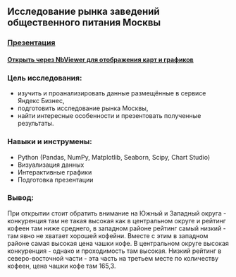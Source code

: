 <H2>Исследование рынка заведений общественного питания Москвы</H2>

<h3><a href="https://drive.google.com/file/d/1Un4uAaaMJqKhkrqdrYs-xMWgxBEjuiWz/view?usp=sharing" target="_blank">Презентация</a>
<h4> <a href = "https://nbviewer.org/github/LisTatiana/Practicum_tasks/blob/main/%D0%98%D1%81%D1%81%D0%BB%D0%B5%D0%B4%D0%BE%D0%B2%D0%B0%D0%BD%D0%B8%D1%8F%20%D1%80%D1%8B%D0%BD%D0%BA%D0%B0%20%D0%BE%D0%B1%D1%89%D0%B5%D0%BF%D0%B8%D1%82%D0%B0%20%D0%B2%20%D0%9C%D0%BE%D1%81%D0%BA%D0%B2%D0%B5%20%D0%B4%D0%BB%D1%8F%20%D0%BF%D1%80%D0%B8%D0%BD%D1%8F%D1%82%D0%B8%D1%8F%20%D1%80%D0%B5%D1%88%D0%B5%D0%BD%D0%B8%D1%8F%20%D0%BE%D0%B1%20%D0%BE%D1%82%D0%BA%D1%80%D1%8B%D1%82%D0%B8%D0%B8%20%D0%BD%D0%BE%D0%B2%D0%BE%D0%B3%D0%BE%20%D0%B7%D0%B0%D0%B2%D0%B5%D0%B4%D0%B5%D0%BD%D0%B8%D1%8F/%D0%98%D1%81%D1%81%D0%BB%D0%B5%D0%B4%D0%BE%D0%B2%D0%B0%D0%BD%D0%B8%D1%8F%20%D1%80%D1%8B%D0%BD%D0%BA%D0%B0%20%D0%BE%D0%B1%D1%89%D0%B5%D0%BF%D0%B8%D1%82%D0%B0%20%D0%B2%20%D0%9C%D0%BE%D1%81%D0%BA%D0%B2%D0%B5%20%D0%B4%D0%BB%D1%8F%20%D0%BF%D1%80%D0%B8%D0%BD%D1%8F%D1%82%D0%B8%D1%8F%20%D1%80%D0%B5%D1%88%D0%B5%D0%BD%D0%B8%D1%8F%20%D0%BE%D0%B1%20%D0%BE%D1%82%D0%BA%D1%80%D1%8B%D1%82%D0%B8%D0%B8%20%D0%BD%D0%BE%D0%B2%D0%BE%D0%B3%D0%BE%20%D0%B7%D0%B0%D0%B2%D0%B5%D0%B4%D0%B5%D0%BD%D0%B8%D1%8F.ipynb" >Открыть через NbViewer для отображения карт и графиков </a>
  
<h3>Цель исследования:</h3>

- изучить и проанализировать данные размещённые в сервисе Яндекс Бизнес, 
- подготовить исследование рынка Москвы,
- найти интересные особенности и презентовать полученные результаты.
  <br>
<h3> Навыки и инструмены:</h3>

- Python (Pandas, NumPy, Matplotlib, Seaborn, Scipy, Chart Studio)
- Визуализация данных
- Интерактивные графики
- Подготовка презентации
<h3>Вывод:</h3>
При открытии стоит обратить внимание на Южный и Западный округа - конкуренция там не такая высокая как в центральном округе и рейтинг кофеен там ниже среднего, в западном районе рейтинг самый низкий - там явно не хватает хорошей кофейни. Вместе с этим в западном районе самая высокая цена чашки кофе.
В центральном округе высокая конкуренция - однако и проходимость там высокая.
Низкий рейтинг в северо-восточной части - эта часть на третьем месте по количеству кофеен, цена чашки кофе там 165,3.
